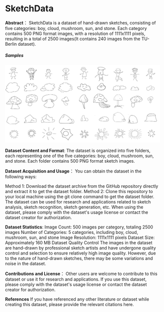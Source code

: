 # SketchData

**Abstract**：
SketchData is a dataset of hand-drawn sketches, consisting of five categories: boy, cloud, mushroom, sun, and stone. Each category contains 500 PNG format images, with a resolution of 1111x1111 pixels, resulting in a total of 2500 images(It contains 240 images from the TU-Berlin dataset).

##### Samples

![Example images](/Exampleimages.png)

**Dataset Content and Format**:
The dataset is organized into five folders, each representing one of the five categories: boy, cloud, mushroom, sun, and stone. Each folder contains 500 PNG format sketch images.

**Dataset Acquisition and Usage**：
You can obtain the dataset in the following ways:

Method 1: Download the dataset archive from the GitHub repository directly and extract it to get the dataset folder.
Method 2: Clone this repository to your local machine using the git clone command to get the dataset folder.
The dataset can be used for research and applications related to sketch analysis, sketch recognition, sketch generation, etc. When using the dataset, please comply with the dataset's usage license or contact the dataset creator for authorization.

**Dataset Statistics**:
Image Count: 500 images per category, totaling 2500 images
Number of Categories: 5 categories, including boy, cloud, mushroom, sun, and stone
Image Resolution: 1111x1111 pixels
Dataset Size: Approximately 160 MB
Dataset Quality Control
The images in the dataset are hand-drawn by professional sketch artists and have undergone quality control and selection to ensure relatively high image quality. However, due to the nature of hand-drawn sketches, there may be some variations and noise in the dataset.


**Contributions and License**：
Other users are welcome to contribute to this dataset or use it for research and applications. If you use this dataset, please comply with the dataset's usage license or contact the dataset creator for authorization.

**References**
If you have referenced any other literature or dataset while creating this dataset, please provide the relevant citations here.